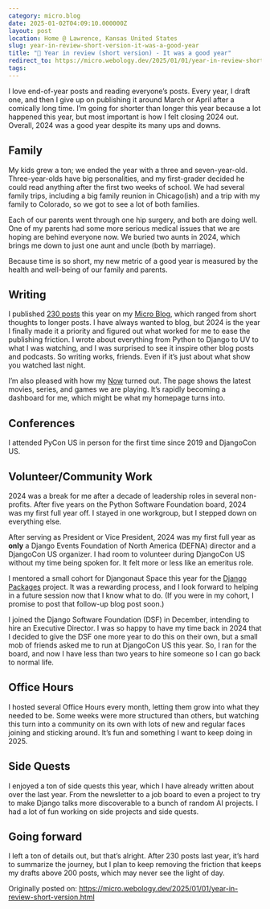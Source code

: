 ```yaml
---
category: micro.blog
date: 2025-01-02T04:09:10.000000Z
layout: post
location: Home @ Lawrence, Kansas United States
slug: year-in-review-short-version-it-was-a-good-year
title: "🎊 Year in review (short version) - It was a good year"
redirect_to: https://micro.webology.dev/2025/01/01/year-in-review-short-version.html
tags:
---
```


I love end-of-year posts and reading everyone’s posts. Every year, I draft one, and then I give up on publishing it around March or April after a comically long time. I’m going for shorter than longer this year because a lot happened this year, but most important is how I felt closing 2024 out. Overall, 2024 was a good year despite its many ups and downs.

Family
------

My kids grew a ton; we ended the year with a three and seven-year-old. Three-year-olds have big personalities, and my first-grader decided he could read anything after the first two weeks of school. We had several family trips, including a big family reunion in Chicago(ish) and a trip with my family to Colorado, so we got to see a lot of both families.

Each of our parents went through one hip surgery, and both are doing well. One of my parents had some more serious medical issues that we are hoping are behind everyone now. We buried two aunts in 2024, which brings me down to just one aunt and uncle (both by marriage).

Because time is so short, my new metric of a good year is measured by the health and well-being of our family and parents.

Writing
-------

I published [230 posts](https://micro.webology.dev/archive/) this year on my [Micro Blog](https://micro.webology.dev), which ranged from short thoughts to longer posts. I have always wanted to blog, but 2024 is the year I finally made it a priority and figured out what worked for me to ease the publishing friction. I wrote about everything from Python to Django to UV to what I was watching, and I was surprised to see it inspire other blog posts and podcasts. So writing works, friends. Even if it’s just about what show you watched last night.

I’m also pleased with how my [Now](https://jefftriplett.com/now/) turned out. The page shows the latest movies, series, and games we are playing. It’s rapidly becoming a dashboard for me, which might be what my homepage turns into.

Conferences
-----------

I attended PyCon US in person for the first time since 2019 and DjangoCon US.

Volunteer/Community Work
------------------------

2024 was a break for me after a decade of leadership roles in several non-profits. After five years on the Python Software Foundation board, 2024 was my first full year off. I stayed in one workgroup, but I stepped down on everything else.

After serving as President or Vice President, 2024 was my first full year as **only** a Django Events Foundation of North America (DEFNA) director and a DjangoCon US organizer. I had room to volunteer during DjangoCon US without my time being spoken for. It felt more or less like an emeritus role.

I mentored a small cohort for Djangonaut Space this year for the [Django Packages](https://djangopackages.org) project. It was a rewarding process, and I look forward to helping in a future session now that I know what to do. (If you were in my cohort, I promise to post that follow-up blog post soon.)

I joined the Django Software Foundation (DSF) in December, intending to hire an Executive Director. I was so happy to have my time back in 2024 that I decided to give the DSF one more year to do this on their own, but a small mob of friends asked me to run at DjangoCon US this year. So, I ran for the board, and now I have less than two years to hire someone so I can go back to normal life.

Office Hours
------------

I hosted several Office Hours every month, letting them grow into what they needed to be. Some weeks were more structured than others, but watching this turn into a community on its own with lots of new and regular faces joining and sticking around. It’s fun and something I want to keep doing in 2025.

Side Quests
-----------

I enjoyed a ton of side quests this year, which I have already written about over the last year. From the newsletter to a job board to even a project to try to make Django talks more discoverable to a bunch of random AI projects. I had a lot of fun working on side projects and side quests.

Going forward
-------------

I left a ton of details out, but that’s alright. After 230 posts last year, it’s hard to summarize the journey, but I plan to keep removing the friction that keeps my drafts above 200 posts, which may never see the light of day.

Originally posted on: https://micro.webology.dev/2025/01/01/year-in-review-short-version.html
